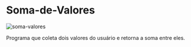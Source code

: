 # Soma-de-Valores
![soma-valores](https://user-images.githubusercontent.com/121234114/217276008-6db3172d-b68c-4d52-9c75-8260c365c078.png)

Programa que coleta dois valores do usuário e retorna a soma entre eles.
